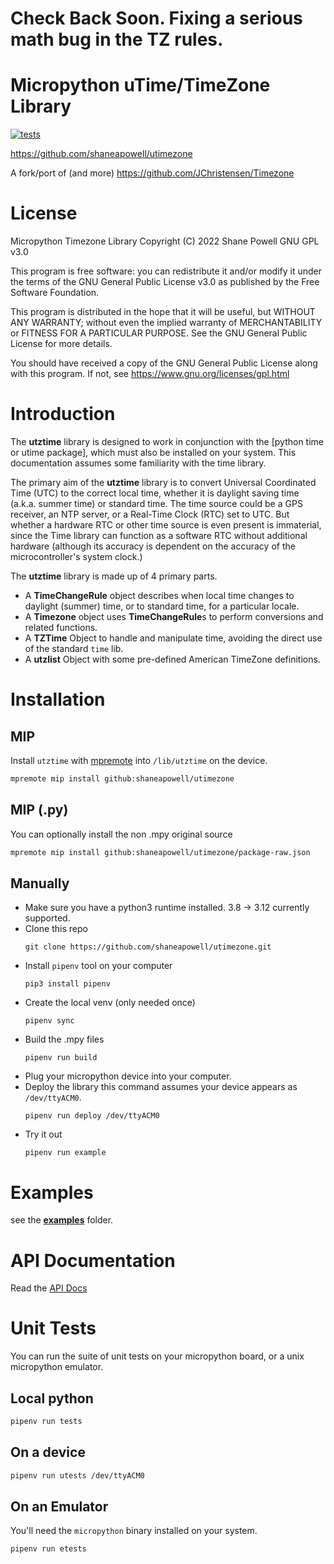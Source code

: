 # Check Back Soon.  Fixing a serious math bug in the TZ rules.

# Micropython uTime/TimeZone Library
[![tests](https://github.com/shaneapowell/utimezone/actions/workflows/tests.yml/badge.svg)](https://github.com/shaneapowell/utimezone/actions/workflows/tests.yml)

https://github.com/shaneapowell/utimezone


A fork/port of (and more)
https://github.com/JChristensen/Timezone


# License
Micropython Timezone Library Copyright (C) 2022 Shane Powell GNU GPL v3.0

This program is free software: you can redistribute it and/or modify it under the terms of the GNU General Public License v3.0 as published by the Free Software Foundation.

This program is distributed in the hope that it will be useful, but WITHOUT ANY WARRANTY; without even the implied warranty of MERCHANTABILITY or FITNESS FOR A PARTICULAR PURPOSE.  See the GNU General Public License for more details.

You should have received a copy of the GNU General Public License
along with this program. If not, see <https://www.gnu.org/licenses/gpl.html>

# Introduction
The **utztime** library is designed to work in conjunction with the [python time or utime package], which must also be installed on your system. This documentation assumes some familiarity with the time library.

The primary aim of the **utztime** library is to convert Universal Coordinated Time (UTC) to the correct local time, whether it is daylight saving time (a.k.a. summer time) or standard time. The time source could be a GPS receiver, an NTP server, or a Real-Time Clock (RTC) set to UTC.  But whether a hardware RTC or other time source is even present is immaterial, since the Time library can function as a software RTC without additional hardware (although its accuracy is dependent on the accuracy of the microcontroller's system clock.)

The **utztime** library is made up of 4 primary parts.
- A **TimeChangeRule** object describes when local time changes to daylight (summer) time, or to standard time, for a particular locale.
- A **Timezone** object uses **TimeChangeRule**s to perform conversions and related functions.
- A **TZTime** Object to handle and manipulate time, avoiding the direct use of the standard `time` lib.
- A **utzlist** Object with some pre-defined American TimeZone definitions.

# Installation
## MIP
Install `utztime` with [mpremote](https://docs.micropython.org/en/latest/reference/packages.html#installing-packages-with-mpremote) into `/lib/utztime` on the device.
```sh
mpremote mip install github:shaneapowell/utimezone
```

## MIP (.py)
You can optionally install the non .mpy original source
```sh
mpremote mip install github:shaneapowell/utimezone/package-raw.json
```

## Manually
- Make sure you have a python3 runtime installed.  3.8 -> 3.12 currently supported.
- Clone this repo
    ```
    git clone https://github.com/shaneapowell/utimezone.git
    ```
- Install `pipenv` tool on your computer
  ```
  pip3 install pipenv
  ```
- Create the local venv (only needed once)
  ```
  pipenv sync
  ```
- Build the .mpy files
  ```
  pipenv run build
  ```
- Plug your micropython device into your computer.
- Deploy the library
  this command assumes your device appears as `/dev/ttyACM0`.
  ```
  pipenv run deploy /dev/ttyACM0
  ```
- Try it out
  ```
  pipenv run example
  ```


# Examples
see the [**examples**](examples) folder.

# API Documentation
Read the [API Docs](docs/API.md)

# Unit Tests
You can run the suite of unit tests on your micropython board, or a unix micropython emulator.
## Local python
```sh
pipenv run tests
```
## On a device
```sh
pipenv run utests /dev/ttyACM0
```
## On an Emulator
You'll need the `micropython` binary installed on your system.
```sh
pipenv run etests
```
